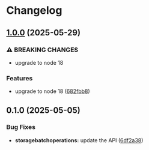 # Changelog

## [1.0.0](https://github.com/googleapis/google-api-nodejs-client/compare/storagebatchoperations-v0.1.0...storagebatchoperations-v1.0.0) (2025-05-29)


### ⚠ BREAKING CHANGES

* upgrade to node 18

### Features

* upgrade to node 18 ([682fbb8](https://github.com/googleapis/google-api-nodejs-client/commit/682fbb869189ae92b3e9a194d37d0548af0c1f92))

## 0.1.0 (2025-05-05)


### Bug Fixes

* **storagebatchoperations:** update the API ([6df2a38](https://github.com/googleapis/google-api-nodejs-client/commit/6df2a38a734808c98d2aba7ffabd73904a12421c))
